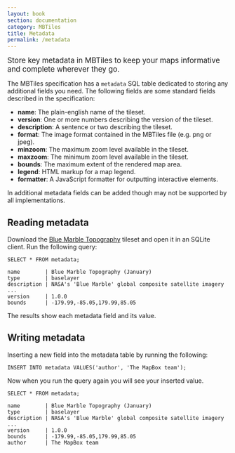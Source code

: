 ```yaml
---
layout: book
section: documentation
category: MBTiles
title: Metadata
permalink: /metadata
---
```

<p><big>Store key metadata in MBTiles to keep your maps informative and complete wherever they go.</big></p>

The MBTiles specification has a `metadata` SQL table dedicated to storing any additional fields you need. The following fields are some standard fields described in the specification:

<ul class='checklist'>
<li><b>name</b>: The plain-english name of the tileset.</li>
<li><b>version</b>: One or more numbers describing the version of the tileset.</li>
<li><b>description</b>: A sentence or two describing the tileset.</li>
<li><b>format</b>: The image format contained in the MBTiles file (e.g. png or jpeg).</li>
<li><b>minzoom</b>: The maximum zoom level available in the tileset.</li>
<li><b>maxzoom</b>: The minimum zoom level available in the tileset.</li>
<li><b>bounds</b>: The maximum extent of the rendered map area.</li>
<li><b>legend</b>: HTML markup for a map legend.</li>
<li><b>formatter</b>: A JavaScript formatter for outputting interactive elements.</li>
</ul>

In additional metadata fields can be added though may not be supported by all implementations.

## Reading metadata

Download the [Blue Marble Topography](http://a.tiles.mapbox.com/mapbox/download/blue-marble-topo-jan.mbtiles) tileset and open it in an SQLite client. Run the following query:

    SELECT * FROM metadata;

    name        | Blue Marble Topography (January)
    type        | baselayer
    description | NASA's 'Blue Marble' global composite satellite imagery ...
    version     | 1.0.0
    bounds      | -179.99,-85.05,179.99,85.05

The results show each metadata field and its value.

## Writing metadata

Inserting a new field into the metadata table by running the following:

    INSERT INTO metadata VALUES('author', 'The MapBox team');

Now when you run the query again you will see your inserted value.

    SELECT * FROM metadata;

    name        | Blue Marble Topography (January)
    type        | baselayer
    description | NASA's 'Blue Marble' global composite satellite imagery ...
    version     | 1.0.0
    bounds      | -179.99,-85.05,179.99,85.05
    author      | The MapBox team

